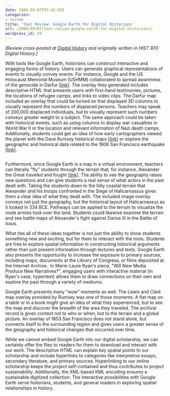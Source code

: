 ```yaml
---
date: 2009-09-07T07:43:59Z
categories:
- review
title: 'Tool Review: Google Earth for Digital Historians'
url: /2009/09/07/tool-review-google-earth-for-digital-historians/
wordpress_id: 59
---
```


<em>[Review cross-posted at <a href="http://digitalhistory.unl.edu/t-reviews/geheppler.html">Digital History</a> and originally written in HIST 970: Digital History.]</em>

With tools like Google Earth, historians can construct interactive  and engaging forms of history. Users can generate graphical  representations of events to visually convey events. For instance,  Google and the US Holocaust Memorial Museum (USHMM) collaborated to  spread awareness of the genocide in Darfur [<a href="http://www.ushmm.org/maps/projects/darfur/" target="_blank">link</a>].  The overlay they generated includes descriptive HTML that presents  users with first-hand testimonies, pictures, the locations of refugee  camps, and links to video clips. The Darfur map included an overlay that  could be turned on that displayed 3D columns to visually represent the  numbers of displaced persons. Teachers may speak of 200,000 displaced  individuals, but to visually represent such numbers conveys greater  weight to a subject. The same approach could be taken with historical  events, such as using columns to display war casualties in World War II  or the location and relevant information of Nazi death camps.  Additionally, students could get an idea of how early cartographers  viewed the planet with the Dave Rumsey historical maps [<a href="http://www.davidrumsey.com/" target="_blank">link</a>] or  explore the geographic and historical data related to the 1906 San  Francisco earthquake [<a href="http://earthquake.usgs.gov/regional/nca/virtualtour/index.php" target="_blank">link</a>].

<img title="More..." src="http://tdhxp.wordpress.com/wp-includes/js/tinymce/plugins/wordpress/img/trans.gif" alt="" />

Furthermore, since Google Earth is a map in a virtual environment,  teachers can literally "fly" students through the terrain that, for  instance, Alexander the Great traveled and fought [<a href="http://bbs.keyhole.com/ubb/showflat.php/Cat/0/Number/126402/an/0/page/1#126402" target="_blank">link</a>]. The ability to see the geography raises new  questions and can give students a real sense of what actors in the past  dealt with. Taking the students down to the hilly coastal terrain that  Alexander and his troops confronted in the Siege of Halicarnassus gives  them a clear idea of what they dealt with. The included image overlay  conveys not just the geography, but the historical layout of  Halicarnassus as it looked in 334 BCE. Pathways can be applied to the  terrain to visualize the route armies took over the land. Students could  likewise examine the terrain and see battle maps of Alexander's fight  against Darius III in the Battle of Issus.

What ties all of these ideas together is not just the ability to show  students something new and exciting, but for them to interact with the  tools. Students are free to explore spatial information in constructing  historical arguments rather than just present information through  lectures and texts. Google Earth also presents the opportunity to  increase the exposure to primary sources, including maps, documents at  the Library of Congress, or films deposited at the Internet Archive.  In Marie-Laure Ryan's piece, "Will New Media Produce New  Narratives?", engaging users with interactive  material (in Ryan's case, hypertext) allows them to draw connections on  their own and explore the past through a variety of mediums.

Google Earth presents many "wow" moments as well. The Lewis and Clark  map overlay provided by Rumsey was one of those moments. A flat map on a  table or in a book might give an idea of what they experienced, but to  see the map and discover the breadth of the area they traveled. The  archival record is given context not to who or when, but to the terrain  and a global picture. An overlay of 1853 San Francisco does not stand  alone, but connects itself to the surrounding region and gives users a  greater sense of the geography and historical changes that occurred over  time.

While we cannot embed Google Earth into our digital scholarship, we  can certainly offer the files to readers for them to download and  interact with our work. The descriptive HTML can explain key spatial  points to our scholarship and include hyperlinks to categories like  interpretive essays, secondary literature, and primary sources.  Hyperlinking to our online scholarship keeps the project self-contained  and thus contributes to project sustainability. Additionally, the  XML-based KML encoding ensures a sustainable digitized collection. The  interactive possibilities with Google Earth serve historians, students,  and general readers in exploring spatial relationships in history.
